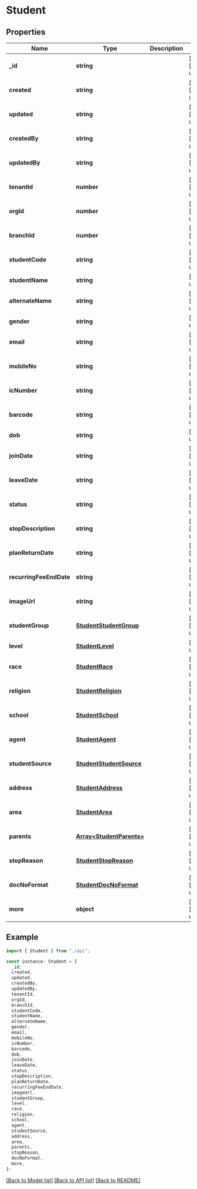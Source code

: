 # Student

## Properties

| Name                    | Type                                                 | Description | Notes                             |
| ----------------------- | ---------------------------------------------------- | ----------- | --------------------------------- |
| **\_id**                | **string**                                           |             | [optional] [default to undefined] |
| **created**             | **string**                                           |             | [optional] [default to undefined] |
| **updated**             | **string**                                           |             | [optional] [default to undefined] |
| **createdBy**           | **string**                                           |             | [optional] [default to undefined] |
| **updatedBy**           | **string**                                           |             | [optional] [default to undefined] |
| **tenantId**            | **number**                                           |             | [optional] [default to undefined] |
| **orgId**               | **number**                                           |             | [optional] [default to undefined] |
| **branchId**            | **number**                                           |             | [optional] [default to undefined] |
| **studentCode**         | **string**                                           |             | [optional] [default to undefined] |
| **studentName**         | **string**                                           |             | [default to undefined]            |
| **alternateName**       | **string**                                           |             | [optional] [default to undefined] |
| **gender**              | **string**                                           |             | [default to undefined]            |
| **email**               | **string**                                           |             | [optional] [default to undefined] |
| **mobileNo**            | **string**                                           |             | [optional] [default to undefined] |
| **icNumber**            | **string**                                           |             | [optional] [default to undefined] |
| **barcode**             | **string**                                           |             | [optional] [default to undefined] |
| **dob**                 | **string**                                           |             | [default to undefined]            |
| **joinDate**            | **string**                                           |             | [optional] [default to undefined] |
| **leaveDate**           | **string**                                           |             | [optional] [default to undefined] |
| **status**              | **string**                                           |             | [optional] [default to undefined] |
| **stopDescription**     | **string**                                           |             | [optional] [default to undefined] |
| **planReturnDate**      | **string**                                           |             | [optional] [default to undefined] |
| **recurringFeeEndDate** | **string**                                           |             | [optional] [default to undefined] |
| **imageUrl**            | **string**                                           |             | [optional] [default to undefined] |
| **studentGroup**        | [**StudentStudentGroup**](StudentStudentGroup.md)    |             | [optional] [default to undefined] |
| **level**               | [**StudentLevel**](StudentLevel.md)                  |             | [default to undefined]            |
| **race**                | [**StudentRace**](StudentRace.md)                    |             | [optional] [default to undefined] |
| **religion**            | [**StudentReligion**](StudentReligion.md)            |             | [optional] [default to undefined] |
| **school**              | [**StudentSchool**](StudentSchool.md)                |             | [optional] [default to undefined] |
| **agent**               | [**StudentAgent**](StudentAgent.md)                  |             | [optional] [default to undefined] |
| **studentSource**       | [**StudentStudentSource**](StudentStudentSource.md)  |             | [optional] [default to undefined] |
| **address**             | [**StudentAddress**](StudentAddress.md)              |             | [optional] [default to undefined] |
| **area**                | [**StudentArea**](StudentArea.md)                    |             | [optional] [default to undefined] |
| **parents**             | [**Array&lt;StudentParents&gt;**](StudentParents.md) |             | [optional] [default to undefined] |
| **stopReason**          | [**StudentStopReason**](StudentStopReason.md)        |             | [optional] [default to undefined] |
| **docNoFormat**         | [**StudentDocNoFormat**](StudentDocNoFormat.md)      |             | [optional] [default to undefined] |
| **more**                | **object**                                           |             | [optional] [default to undefined] |

## Example

```typescript
import { Student } from "./api";

const instance: Student = {
  _id,
  created,
  updated,
  createdBy,
  updatedBy,
  tenantId,
  orgId,
  branchId,
  studentCode,
  studentName,
  alternateName,
  gender,
  email,
  mobileNo,
  icNumber,
  barcode,
  dob,
  joinDate,
  leaveDate,
  status,
  stopDescription,
  planReturnDate,
  recurringFeeEndDate,
  imageUrl,
  studentGroup,
  level,
  race,
  religion,
  school,
  agent,
  studentSource,
  address,
  area,
  parents,
  stopReason,
  docNoFormat,
  more,
};
```

[[Back to Model list]](../README.md#documentation-for-models) [[Back to API list]](../README.md#documentation-for-api-endpoints) [[Back to README]](../README.md)
